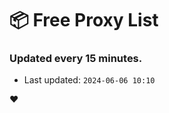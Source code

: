 # :package: Free Proxy List
### Updated every 15 minutes.

- Last updated: `2024-06-06 10:10`

:heart:
